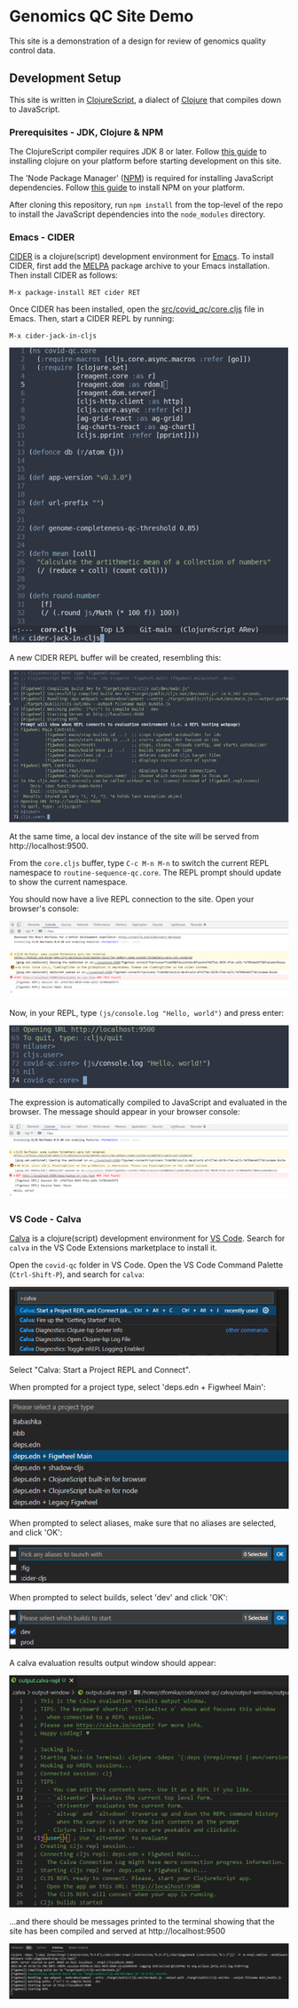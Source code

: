 # Genomics QC Site Demo

This site is a demonstration of a design for review of genomics quality control data.

## Development Setup

This site is written in [ClojureScript](https://clojurescript.org/), a dialect of [Clojure](https://clojure.org/) that compiles down to JavaScript.  

### Prerequisites - JDK, Clojure & NPM
The ClojureScript compiler requires JDK 8 or later. Follow [this guide](https://clojure.org/guides/getting_started) to installing clojure on your platform before starting development on this site.

The 'Node Package Manager' ([NPM](https://www.npmjs.com/)) is required for installing JavaScript dependencies. Follow [this guide](https://docs.npmjs.com/downloading-and-installing-node-js-and-npm) to install NPM on your platform.

After cloning this repository, run `npm install` from the top-level of the repo to install the JavaScript dependencies into the `node_modules` directory.

### Emacs - CIDER
[CIDER](https://cider.mx/) is a clojure(script) development environment for [Emacs](https://www.gnu.org/software/emacs/). To install CIDER, first add the [MELPA](https://melpa.org/#/getting-started) package archive to your Emacs installation. Then install CIDER as follows:

```
M-x package-install RET cider RET
```

Once CIDER has been installed, open the [src/covid_qc/core.cljs](src/covid_qc/core.cljs) file in Emacs. Then, start a CIDER REPL by running:

```
M-x cider-jack-in-cljs
```

![cider-jack-in-cljs](doc/images/cider-jack-in-cljs.png)

A new CIDER REPL buffer will be created, resembling this:

![cider-figwheel-startup](doc/images/cider-figwheel-startup.png)

At the same time, a local dev instance of the site will be served from http://localhost:9500.

From the `core.cljs` buffer, type `C-c M-n M-n` to switch the current REPL namespace to `routine-sequence-qc.core`. The REPL prompt should update to show the current namespace.

You should now have a live REPL connection to the site. Open your browser's console:

![chrome-console-01](doc/images/chrome-console-01.png)

Now, in your REPL, type `(js/console.log "Hello, world")` and press enter:

![repl-hello-world](doc/images/repl-hello-world.png)

The expression is automatically compiled to JavaScript and evaluated in the browser. The message should appear in your browser console:

![console-hello-world](doc/images/console-hello-world.png)

### VS Code - Calva
[Calva](https://calva.io/) is a clojure(script) development environment for [VS Code](https://code.visualstudio.com/). Search for `calva` in the VS Code Extensions marketplace to install it.

Open the `covid-qc` folder in VS Code. Open the VS Code Command Palette (`Ctrl-Shift-P`), and search for `calva`:

![vscode-command-palette-calva-start](doc/images/vscode-command-palette-calva-start.png)

Select "Calva: Start a Project REPL and Connect".

When prompted for a project type, select 'deps.edn + Figwheel Main':

![vscode-command-palette-calva-select-project-type](doc/images/vscode-command-palette-calva-select-project-type.png)

When prompted to select aliases, make sure that no aliases are selected, and click 'OK':

![vscode-command-palette-calva-select-aliases](doc/images/vscode-command-palette-calva-select-aliases.png)

When prompted to select builds, select 'dev' and click 'OK':

![vscode-command-palette-calva-select-builds](doc/images/vscode-command-palette-calva-select-builds.png)

A calva evaluation results output window should appear:

![vscode-calva-output-window](doc/images/vscode-calva-output-window.png)

...and there should be messages printed to the terminal showing that the site has been compiled and served at http://localhost:9500

![vscode-calva-terminal](doc/images/vscode-calva-terminal.png)

